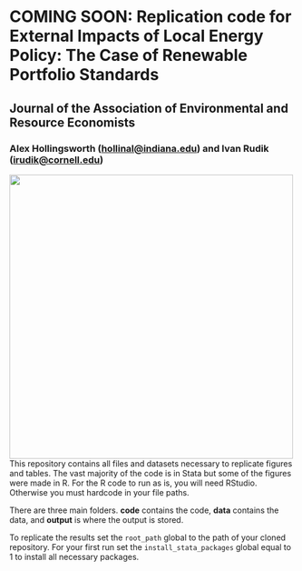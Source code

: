# COMING SOON: Replication code for External Impacts of Local Energy Policy: The Case of Renewable Portfolio Standards
## Journal of the Association of Environmental and Resource Economists
### Alex Hollingsworth (hollinal@indiana.edu) and Ivan Rudik (irudik@cornell.edu)

<a href="url"><img src="https://github.com/irudik/external-impacts-rps/blob/master/readme_figure.png" align="left" height="500" width="500" ></a>
<br/><br/>
This repository contains all files and datasets necessary to replicate figures and tables. The vast majority of the code is in Stata but some of the figures were made in R. For the R code to run as is, you will need RStudio. Otherwise you must hardcode in your file paths.

There are three main folders. **code** contains the code, **data** contains the data, and **output** is where the output is stored.

To replicate the results set the `root_path` global to the path of your cloned repository. For your first run set the `install_stata_packages` global equal to 1 to install all necessary packages.
